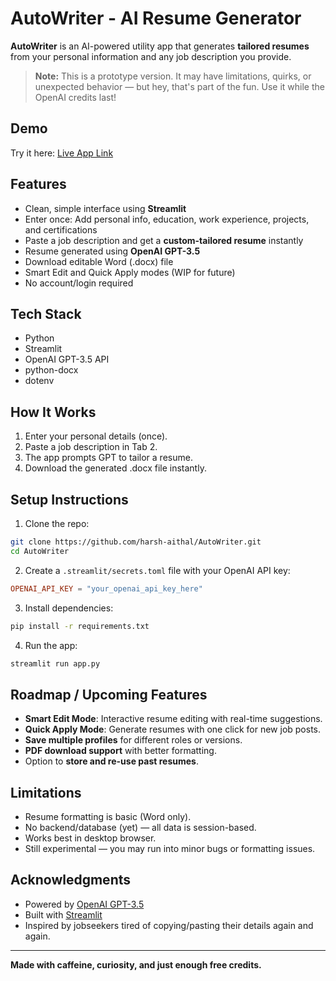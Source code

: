 # AutoWriter - AI Resume Generator

**AutoWriter** is an AI-powered utility app that generates **tailored resumes** from your personal information and any job description you provide.

> **Note:** This is a prototype version. It may have limitations, quirks, or unexpected behavior — but hey, that's part of the fun. Use it while the OpenAI credits last!

## Demo

Try it here: [Live App Link](https://autowriter-mf7nhfvlfybkvuhx8v4hpc.streamlit.app)

## Features

- Clean, simple interface using **Streamlit**
- Enter once: Add personal info, education, work experience, projects, and certifications
- Paste a job description and get a **custom-tailored resume** instantly
- Resume generated using **OpenAI GPT-3.5**
- Download editable Word (.docx) file
- Smart Edit and Quick Apply modes (WIP for future)
- No account/login required

## Tech Stack

- Python
- Streamlit
- OpenAI GPT-3.5 API
- python-docx
- dotenv

## How It Works

1. Enter your personal details (once).
2. Paste a job description in Tab 2.
3. The app prompts GPT to tailor a resume.
4. Download the generated .docx file instantly.

## Setup Instructions

1. Clone the repo:

```bash
git clone https://github.com/harsh-aithal/AutoWriter.git
cd AutoWriter
```

2. Create a `.streamlit/secrets.toml` file with your OpenAI API key:

```toml
OPENAI_API_KEY = "your_openai_api_key_here"
```

3. Install dependencies:

```bash
pip install -r requirements.txt
```

4. Run the app:

```bash
streamlit run app.py
```

## Roadmap / Upcoming Features

- **Smart Edit Mode**: Interactive resume editing with real-time suggestions.
- **Quick Apply Mode**: Generate resumes with one click for new job posts.
- **Save multiple profiles** for different roles or versions.
- **PDF download support** with better formatting.
- Option to **store and re-use past resumes**.

## Limitations

- Resume formatting is basic (Word only).
- No backend/database (yet) — all data is session-based.
- Works best in desktop browser.
- Still experimental — you may run into minor bugs or formatting issues.

## Acknowledgments

- Powered by [OpenAI GPT-3.5](https://openai.com)
- Built with [Streamlit](https://streamlit.io)
- Inspired by jobseekers tired of copying/pasting their details again and again.

---

**Made with caffeine, curiosity, and just enough free credits.**
